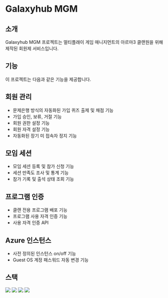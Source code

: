 # Galaxyhub MGM
## 소개
Galaxyhub MGM 프로젝트는 멀티플래이 게임 매니지먼트의 아르마3 클랜원을 위해 제작된 회원제 서비스입니다. 

## 기능
이 프로젝트는 다음과 같은 기능을 제공합니다.

## 회원 관리
- 문제은행 방식의 자동화된 가입 퀴즈 출제 및 채점 기능
- 가입 승인, 보류, 거절 기능
- 회원 권한 설정 기능
- 회원 자격 설정 기능
- 자동화된 장기 미 접속자 정지 기능

## 모임 세션
- 모임 세션 등록 및 참가 신청 기능
- 세션 만족도 조사 및 통계 기능 
- 참가 기록 및 출석 상태 조회 기능

## 프로그램 인증
- 클랜 전용 프로그램 배포 기능
- 프로그램 사용 자격 인증 기능
- 사용 자격 인증 API

## Azure 인스턴스
- 사전 정의된 인스턴스 on/off 기능
- Guest OS 계정 패스워드 자동 변경 기능

## 스택
<img src="https://img.shields.io/badge/php-777BB4?style=for-the-badge&logo=php&logoColor=white"> 
<img src="https://img.shields.io/badge/laravel-FF2D20?style=for-the-badge&logo=laravel&logoColor=white"> 
<img src="https://img.shields.io/badge/mariadb-003545?style=for-the-badge&logo=mariadb&logoColor=white"> 
<img src="https://img.shields.io/badge/redis-dc382d?style=for-the-badge&logo=redis&logoColor=white"> 